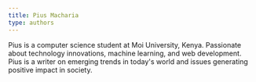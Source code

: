 ```yaml
---
title: Pius Macharia
type: authors
---
```

Pius is a computer science student at Moi University, Kenya. Passionate about technology innovations, machine learning, and web development. Pius is a writer on emerging trends in today's world and issues generating positive impact in society.